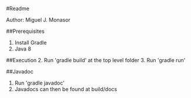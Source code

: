 #Readme

Author: Miguel J. Monasor

##Prerequisites
1. Install Gradle
2. Java 8

##Execution
2. Run 'gradle build' at the top level folder
3. Run 'gradle run'

##Javadoc
1. Run 'gradle javadoc' 
2. Javadocs can then be found at build/docs